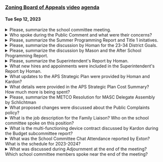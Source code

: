 ### [Zoning Board of Appeals]() [video](https://www.youtube.com/watch?v=dSU3yMM-1tc) [agenda](https://arlington.novusagenda.com/agendapublic/MeetingView.aspx?MeetingID=1901&MinutesMeetingID=-1&doctype=Agenda)
#### Tue Sep 12, 2023

<details><summary>Please, summarize the school committee meeting.</summary>

> The school committee meeting began with a public comment segment where individuals addressed the committee on items of school business. The committee then discussed the extension of the suspension of policy IJR until the next meeting. They also approved a METCO resolution and discussed policy and procedures. The committee also approved three job descriptions: a family liaison job description, a service desk manager, and a grant program manager. The committee also discussed the strategic plan and budget for the upcoming year. The meeting concluded with subcommittee and liaison reports.
</details><details><summary>Who spoke during the Public Comment and what were their concerns?</summary>

> During the Public Comment, two individuals spoke: Molly Blough-Gillis and Biz LaRose. Molly Blough-Gillis, a mother of two LGBTQ kids, one of whom is transgender, expressed her concerns about the safety and inclusion of LGBTQI+ students in schools. She highlighted the importance of modern inclusive health and wellness curriculum and the need to create a safe and welcoming environment for all students. She also mentioned the rise of intolerance and the need for the community to lead by example.Biz LaRose, a parent of three children at Pierce, expressed her support for the new curriculum in the health and wellness lessons in elementary classrooms. She emphasized the importance of advocating for LGBTQ+ students and the need for all students to see themselves in the learning that happens in schools.
</details><details><summary>Please, summarize the Summer Programming Report and Title 1 initatives.</summary>

> The Summer Programming Report presented by Dr. McNeil and Ms. Elmer detailed the various extended learning programs offered during the summer. The first program discussed was the Title I Extended Summer Learning Program, which is offered to students currently receiving services and those recommended by teachers. The program focuses on reading for kindergarten through fourth grade and math for kindergarten through fifth grade. The report also covered the ELA English learner education program for grades first through twelfth, the Massive Open Online Courses (MOOCs), and the high school summer programming for credit recovery. The report also touched on the Extended School Year (ESY) program, a special education service aimed at preventing substantial regression in already acquired skills. The Title I initiatives are designed to provide additional targeted math or reading support to students who are not eligible for ESY.
</details><details><summary>Please, summarize the discussion by Homan for the 23-34 District Goals.</summary>

> Dr. Homan discussed the Arlington Public Schools' strategic plan for the 23-34 District Goals. She highlighted the cost summary work that had been done and would be presented to the Finance Committee. The plan was developed simultaneously with discussions with the Long-Range Planning Committee about a new five-year plan for an override. The strategic plan includes estimates of costs for various initiatives, which were refined for clarity. The annual amounts remained the same, but more detail was provided about the spending related to each initiative. The strategic plan also includes a more detailed view of the costs, which will be presented to the Finance Committee. The plan includes initiatives such as staff appreciation, student workshops, field trips, and administrative hiring searches.
</details><details><summary>Please, summarize the discussion by Mason and the After School Programming Report.</summary>

> In the After School Programming Report, Mr. Mason discussed the current enrollment and waitlist status for various after-school programs in the district. He noted that overall enrollment was 630 students for the current year, with 94 students on the waitlist. He also mentioned that the challenges for internal programming were not necessarily space, but stable staffing. For the upcoming year, the overall enrollment is projected to be 457, which is about 30 students higher. Mr. Mason also discussed the tuition costs for the programs, noting that most of the programs are within $5 of each other. He also mentioned that some external vendors have expressed concern that if the capacity of the program in schools increases, some of these other programs may go out of business due to lack of students.
</details><details><summary>Please, summarize the Superintendent's Report by Homan.</summary>

> In the Superintendent's Report, Dr. Homan celebrated the retirees from the Arlington Public Schools, including teachers, administrative assistants, and other staff members. She also highlighted recent school events such as the Otteson Day, the first annual Arlington Public Schools Pride Celebration, and the Thompson students learning about Indian culture. She also mentioned the various field trips students are enjoying. Dr. Homan also provided updates on administrative hiring searches and announced new appointments. She concluded her report with updates on ongoing hiring searches and student enrollments.
</details><details><summary>What new hires and appoinments were included in the Superintendent's Report by Homan.</summary>

> In the Superintendent's report, Homan announced several new hires and appointments. These include Wesley Etienne-Pierre as the Director of Communications and Family Engagement, Scott O'Brien as the Assistant Director of High School Counseling, Magali Olander as the Permanent Director of SEL and Counseling, and Jose Farias as the Assistant Director of Finance in the business office.
</details><details><summary>What updates to the APS Strategic Plan were provided by Homan and Kardon?</summary>

> Dr. Homan and Mr. Kardon provided updates on the APS Strategic Plan, including a review of the superintendent's report which highlighted several achievements and events within the Arlington Public Schools. They discussed staff appreciation, retirements, student activities, and new administrative hires. They also discussed ongoing hiring searches and the first annual Arlington Public Schools Pride Celebration. Additionally, they provided an update on the strategic plan's cost summary, detailing the estimated costs for various initiatives over the next few years. They also discussed the upcoming meeting with the Finance Committee.
</details><details><summary>What details were provided in the APS Strategic Plan Cost Summary? How much more is being spent?</summary>

> The APS Strategic Plan Cost Summary provided a detailed breakdown of the costs associated with various initiatives and milestones in the strategic plan. The summary showed that the annual amounts remained the same, but provided more clarity on the specific costs associated with each initiative. The bottom line numbers were 3.1 million for the following year, then 6 million, and $3 million for the subsequent years. The summary also included a column detailing what each spending amount was related to.
</details><details><summary>Please, summarize the METCO Resolution for MASC Delegate Assembly by Schlichtman</summary>

> The METCO Resolution for MASC Delegate Assembly, presented by Mr. Schlichtman, is a proposal to support the METCO program in their quest for a stable, reliable funding source. The resolution was discussed during a visit to METCO in March, where it was revealed that their funding is subject to appropriation by the legislature. The resolution aims to establish a more formulaic approach to their school funding, providing a baseline of funding that they can expect. This would reduce the time spent lobbying and advocating for funding. The resolution, if voted on and approved, would be forwarded to MASC for the Delegate Assembly to consider.
</details><details><summary>What proposed changes were discussed about the Public Complaints policy?</summary>

> The proposed changes to the Public Complaints policy included merging some of the language regarding parent complaints and questioning of curriculum and other items in the district into file KE, the Public Complaints policy. The aim was to provide a clearer and more efficient process for handling complaints. The changes also included a provision that staff members receiving a complaint should respond to it promptly.
</details><details><summary>What is the job description for the Family Liaison?  Who on the school committee spoke on this position?</summary>

> The Family Liaison job description was discussed by an unnamed speaker. The position is funded by the ESSER grant for the year and is assigned to the Gibbs School. It was originally talked about as a transition support and is intended to provide family liaison support at schools, particularly those that most need it. The position was offset in the general fund budget by the elimination of a 0.5 clerical role. The job description includes a lot of transition support work. The speaker did not specify their role on the school committee.
</details><details><summary>What is the multi-functioning device contract discussed by Kardon during the Budget subcommittee report?</summary>

> The multi-functioning device contract discussed by Kardon during the Budget subcommittee report refers to a contract for copiers. The contract was awarded to RICO for a 48-month term. The decision was made after soliciting quotes from three vendors on state contracts, with RICO providing the lowest quote. The contract is budget-neutral and was approved by the school committee.
</details><details><summary>What was the School Committee Chat Attendance reported by Exton?  What is the schedule for 2023-2024?</summary>

> The School Committee Chat Attendance was not specified in the context provided. The schedule for 2023-2024 was also not mentioned in the context.
</details><details><summary>What was discussed during Adjournment at the end of the meeting?  Which school committee members spoke near the end of the meeting?</summary>

> At the end of the meeting, the committee discussed future agenda items. Ms. Exton mentioned that she and Ms. Gilson were working on a resolution related to affirming the LGBTQIA+ community and planned to bring it to the next meeting. Mr. Schlickman brought up a safety issue on Regis Road, a private way near the Thompson School, and requested it be added to the agenda for the next meeting. The meeting was then adjourned. The school committee members who spoke near the end of the meeting were Ms. Exton, Mr. Schlickman, and Ms. Allison Ampi, the chair.
</details>